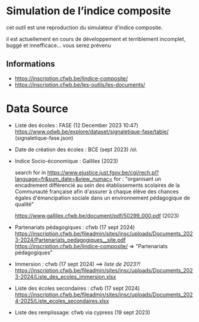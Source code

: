 # Simulation de l’indice composite

cet outil est une reproduction du simulateur d'indice composite.

il est actuellement en cours de développement et terriblement incomplet, buggé et innefficace... vous serez prévenu

## Informations

- https://inscription.cfwb.be/lindice-composite/
- https://inscription.cfwb.be/les-outils/les-documents/

# Data Source

- Liste des écoles : FASE (12 December 2023 10:47)
  https://www.odwb.be/explore/dataset/signaletique-fase/table/ (signaletique-fase.json)

- Date de création des écoles : BCE (sept 2023)
  /o\
- Indice Socio-économique : Gallilex (2023)

  search for in https://www.ejustice.just.fgov.be/cgi/rech.pl?language=fr&sum_date=&view_numac=
  for : "organisant un encadrement différencié au sein des établissements scolaires de la Communauté française afin d'assurer à chaque élève des chances égales d'émancipation sociale dans un environnement pédagogique de qualité"

  https://www.gallilex.cfwb.be/document/pdf/50299_000.pdf (2023)


- Partenariats pédagogiques : cfwb (17 sept 2024)
  https://inscription.cfwb.be/fileadmin/sites/insc/uploads/Documents_2023-2024/Partenariats_pedagogiques__site.pdf
  https://inscription.cfwb.be/lindice-composite/ => "Partenariats pédagogiques"
- Immersion : cfwb (17 sept 2024) ==> *liste de 2023?!*
  https://inscription.cfwb.be/fileadmin/sites/insc/uploads/Documents_2023-2024/Liste_des_ecoles_immersion.xlsx

- Liste des écoles secondaires : cfwb (17 sept 2024)
  https://inscription.cfwb.be/fileadmin/sites/insc/uploads/Documents_2024-2025/Liste_ecoles_secondaires.xlsx
- Liste des remplissage: cfwb via cypress (19 sept 2023)
